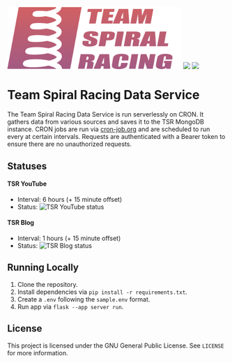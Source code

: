 <img src="/assets/full.png" alt="team spiral racing logo" width="400"/>
<a href="https://github.com/Team-Spiral-Racing/data-service/releases"><img src="https://img.shields.io/github/v/release/Team-Spiral-Racing/data-service?color=f56827"></a>
<a href="https://github.com/Team-Spiral-Racing/data-service/blob/main/LICENSE"><img src="https://img.shields.io/github/license/Team-Spiral-Racing/data-service"></a>

# Team Spiral Racing Data Service
The Team Spiral Racing Data Service is run serverlessly on CRON. It gathers data from various sources and saves it to the TSR MongoDB instance. CRON jobs are run via [cron-job.org](http://cron-job.org/) and are scheduled to run every at certain intervals. Requests are authenticated with a Bearer token to ensure there are no unauthorized requests.

## Statuses

#### TSR YouTube
- Interval: 6 hours (+ 15 minute offset)
- Status: ![TSR YouTube status](https://api.cron-job.org/jobs/6348392/f47775860db9872a/status-1.svg)

#### TSR Blog
- Interval: 1 hours (+ 15 minute offset)
- Status:  ![TSR Blog status](https://api.cron-job.org/jobs/6380415/8e63cd423f631df3/status-1.svg)

## Running Locally
1. Clone the repository.
2. Install dependencies via `pip install -r requirements.txt`.
3. Create a `.env` following the `sample.env` format.
4. Run app via `flask --app server run`.

## License
This project is licensed under the GNU General Public License. See `LICENSE` for more information.
